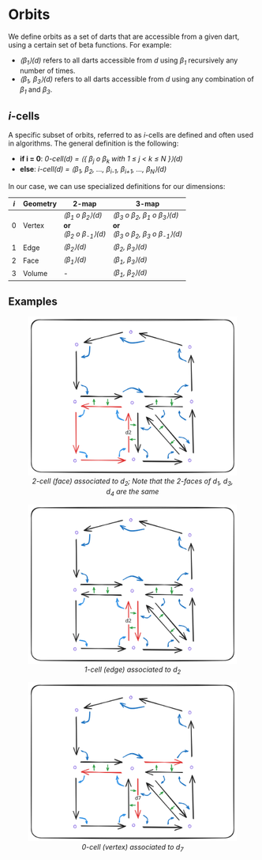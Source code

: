 # Orbits

We define orbits as a set of darts that are accessible from a given dart,
using a certain set of beta functions. For example:

- *⟨β<sub>1</sub>⟩(d)* refers to all darts accessible from *d* using
  *β<sub>1</sub>* recursively any number of times.
- *⟨β<sub>1</sub>, β<sub>3</sub>⟩(d)* refers to all darts accessible
  from *d* using any combination of *β<sub>1</sub>* and *β<sub>3</sub>*.

## *i*-cells

A specific subset of orbits, referred to as *i*-cells are defined and often
used in algorithms. The general definition is the following:

- **if i = 0**:  *0-cell(d) = ⟨{ β<sub>j</sub> o β<sub>k</sub> with 1 ≤ j < k ≤ N }⟩(d)*
- **else**: *i-cell(d) = ⟨β<sub>1</sub>, β<sub>2</sub>, ..., β<sub>i-1</sub>, β<sub>i+1</sub>, ..., β<sub>N</sub>⟩(d)*

In our case, we can use specialized definitions for our dimensions:

| *i* | Geometry | 2-map                                                                                       | 3-map                                                                                                                                                     |
|-----|----------|---------------------------------------------------------------------------------------------|-----------------------------------------------------------------------------------------------------------------------------------------------------------|
| 0   | Vertex   | *⟨β<sub>1</sub> o β<sub>2</sub>⟩(d)* <br> **or** <br> *⟨β<sub>2</sub> o β<sub>-1</sub>⟩(d)* | *⟨β<sub>3</sub> o β<sub>2</sub>, β<sub>1</sub> o β<sub>3</sub>⟩(d)* <br> **or** <br> *⟨β<sub>3</sub> o β<sub>2</sub>, β<sub>3</sub> o β<sub>-1</sub>⟩(d)* |
| 1   | Edge     | *⟨β<sub>2</sub>⟩(d)*                                                                        | *⟨β<sub>2</sub>, β<sub>3</sub>⟩(d)*                                                                                                                       |
| 2   | Face     | *⟨β<sub>1</sub>⟩(d)*                                                                        | *⟨β<sub>1</sub>, β<sub>3</sub>⟩(d)*                                                                                                                       |
| 3   | Volume   | -                                                                                           | *⟨β<sub>1</sub>, β<sub>2</sub>⟩(d)*                                                                                                                       |

## Examples

<figure style="text-align:center">
    <img src="../images/bg_orbit_face.svg" alt="Embed" />
    <figcaption>
        <i>2-cell (face) associated to d<sub>2</sub>; 
        Note that the 2-faces of d<sub>1</sub>, d<sub>3</sub>, d<sub>4</sub> are the same
    </i></figcaption>
</figure>

<figure style="text-align:center">
    <img src="../images/bg_orbit_edge.svg" alt="Embed" />
    <figcaption><i>1-cell (edge) associated to d<sub>2</sub></i></figcaption>
</figure>

<figure style="text-align:center">
    <img src="../images/bg_orbit_vertex.svg" alt="Embed" />
    <figcaption><i>0-cell (vertex) associated to d<sub>7</sub></i></figcaption>
</figure>